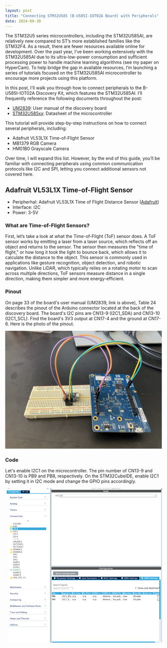 ```yaml
---
layout: post
title: "Connecting STM32U585 (B-U585I-IOT02A Board) with Peripherals"
date: 2024-09-30
---
```


The STM32U5 series microcontrollers, including the STM32U585AI, are relatively new compared to ST’s more established families like the STM32F4. As a result, there are fewer resources available online for development. Over the past year, I’ve been working extensively with the STM32U585AI due to its ultra-low-power consumption and sufficient processing power to handle machine learning algorithms (see my paper on HyperCam). To help bridge the gap in available resources, I’m launching a series of tutorials focused on the STM32U585AI microcontroller to encourage more projects using this platform.

In this post, I'll walk you through how to connect peripherals to the B-U585I-IOT02A Discovery Kit, which features the STM32U585AI. I’ll frequently reference the following documents throughout the post:
- [UM2839](https://www.google.com/url?sa=t&source=web&rct=j&opi=89978449&url=https://www.st.com/resource/en/user_manual/um2839-discovery-kit-for-iot-node-with-stm32u5-series-stmicroelectronics.pdf): User manual of the discovery board
- [STM32U585xx](https://www.google.com/url?sa=t&source=web&rct=j&opi=89978449&url=https://www.st.com/resource/en/datasheet/stm32u585ai.pdf): Datasheet of the microcontroller

This tutorial will provide step-by-step instructions on how to connect several peripherals, including:
- Adafruit VL53L1X Time-of-Flight Sensor
- MB1379 RGB Camera
- HM01B0 Grayscale Camera

Over time, I will expand this list. However, by the end of this guide, you’ll be familiar with connecting peripherals using common communication protocols like I2C and SPI, letting you connect additional sensors not covered here.

## Adafruit VL53L1X Time-of-Flight Sensor

- Peripherhal: Adafruit VL53L1X Time of Flight Distance Sensor ([Adafruit](https://www.adafruit.com/product/3967))
- Interface: I2C
- Power: 3-5V


### What are Time-of-Flight Sensors?
First, let’s take a look at what the Time-of-Flight (ToF) sensor does. A ToF sensor works by emitting a laser from a laser source, which reflects off an object and returns to the sensor. The sensor then measures the "time of flight," or how long it took the light to bounce back, which allows it to calculate the distance to the object. This sensor is commonly used in applications like gesture recognition, object detection, and robotic navigation. Unlike LiDAR, which typically relies on a rotating motor to scan across multiple directions, ToF sensors measure distance in a single direction, making them simpler and more energy-efficient.

### Pinout
On page 33 of the board's user manual (UM2839, link is above), Table 24 describes the pinout of the Arduino connector located at the back of the discovery board. The board's I2C pins are CN13-9 (I2C1_SDA) and CN13-10 (I2C1_SCL). Find the board's 3V3 output at CN17-4 and the ground at CN17-6. Here is the photo of the pinout.

![pinout](/assets/blog/1/pinout.jpeg)

### Code
Let's enable I2C1 on the microcontroller. The pin number of CN13-9 and CN13-10 is PB9 and PB8, respectively. On the STM32CubeIDE, enable I2C1 by setting it in I2C mode and change the GPIO pins accordingly.

![alt text](/assets/blog/1/i2c.png)
